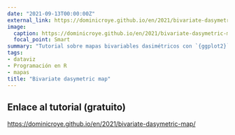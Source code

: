 ```yaml
---
date: "2021-09-13T00:00:00Z"
external_link: https://dominicroye.github.io/en/2021/bivariate-dasymetric-map/
image:
  caption: https://dominicroye.github.io/en/2021/bivariate-dasymetric-map/
  focal_point: Smart
summary: "Tutorial sobre mapas bivariables dasimétricos con `{ggplot2}` y `{raster}` de **Dominic Royé**"
tags:
- dataviz
- Programación en R
- mapas
title: "Bivariate dasymetric map"
---
```


## Enlace al tutorial (gratuito)

https://dominicroye.github.io/en/2021/bivariate-dasymetric-map/